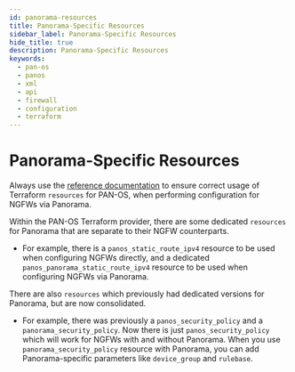 ```yaml
---
id: panorama-resources
title: Panorama-Specific Resources
sidebar_label: Panorama-Specific Resources
hide_title: true
description: Panorama-Specific Resources
keywords:
  - pan-os
  - panos
  - xml
  - api
  - firewall
  - configuration
  - terraform
---
```


# Panorama-Specific Resources

Always use the [reference documentation](https://registry.terraform.io/providers/PaloAltoNetworks/panos/latest/docs) to ensure correct usage of Terraform `resources` for PAN-OS, when performing configuration for NGFWs via Panorama.

Within the PAN-OS Terraform provider, there are some dedicated `resources` for Panorama that are separate to their NGFW counterparts.
- For example, there is a `panos_static_route_ipv4` resource to be used when configuring NGFWs directly, and a dedicated `panos_panorama_static_route_ipv4` resource to be used when configuring NGFWs via Panorama.

There are also `resources` which previously had dedicated versions for Panorama, but are now consolidated.
- For example, there was previously a `panos_security_policy` and a `panorama_security_policy`. Now there is just `panos_security_policy` which will work for NGFWs with and without Panorama. When you use `panorama_security_policy` resource with Panorama, you can add Panorama-specific parameters like `device_group` and `rulebase`.
